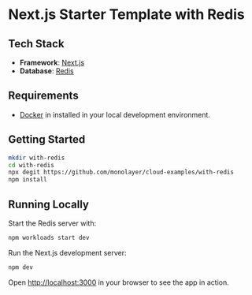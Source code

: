# Next.js Starter Template with Redis

## Tech Stack

- **Framework**: [Next.js](https://nextjs.org/)
- **Database**: [Redis](https://redis.io/)

## Requirements

- [Docker](https://www.docker.com) in installed in your local development environment.

## Getting Started

```bash
mkdir with-redis
cd with-redis
npx degit https://github.com/monolayer/cloud-examples/with-redis
npm install
```

## Running Locally

Start the Redis server with:

```bash
npm workloads start dev
```

Run the Next.js development server:

```bash
npm dev
```

Open [http://localhost:3000](http://localhost:3000) in your browser to see the app in action.
